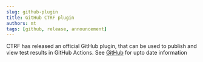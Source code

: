 ```yaml
---
slug: github-plugin
title: GitHub CTRF plugin
authors: mt
tags: [github, release, announcement]
---
```


CTRF has released an official GitHub plugin, that can be used to publish and view test results in GitHub Actions. See [GitHub](https://github.com/ctrf-io/github-actions-ctrf) for upto date information
